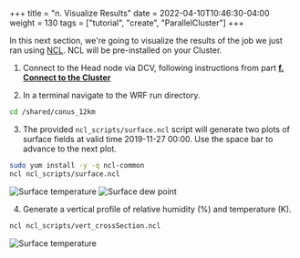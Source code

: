 +++
title = "n. Visualize Results"
date = 2022-04-10T10:46:30-04:00
weight = 130
tags = ["tutorial", "create", "ParallelCluster"]
+++

In this next section, we're going to visualize the results of the job we just ran using [NCL](https://www.ncl.ucar.edu/). NCL will be pre-installed on your Cluster.

1. Connect to the Head node via DCV, following instructions from part **[f. Connect to the Cluster](/03-hpc-aws-parallelcluster-workshop/05-connect-cluster.html#dcv-connect)**

2. In a terminal navigate to the WRF run directory.

```bash
cd /shared/conus_12km
```

3. The provided `ncl_scripts/surface.ncl` script will generate two plots of surface fields at valid
   time 2019-11-27 00:00. Use the space bar to advance to the next plot.

```bash
sudo yum install -y -q ncl-common
ncl ncl_scripts/surface.ncl
```

![Surface temperature](/images/isc22/plt_Surface1.000001.png)
![Surface dew point](/images/isc22/plt_Surface1.000002.png)

4. Generate a vertical profile of relative humidity (%) and temperature (K).

```bash
ncl ncl_scripts/vert_crossSection.ncl
```

![Surface temperature](/images/isc22/plt_CrossSection_1.png)